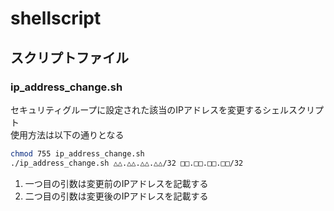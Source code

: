 # shellscript
## スクリプトファイル
### ip_address_change.sh
セキュリティグループに設定された該当のIPアドレスを変更するシェルスクリプト  
使用方法は以下の通りとなる
``` bash
chmod 755 ip_address_change.sh
./ip_address_change.sh △△.△△.△△.△△/32 □□.□□.□□.□□/32
```
1. 一つ目の引数は変更前のIPアドレスを記載する  
2. 二つ目の引数は変更後のIPアドレスを記載する  
